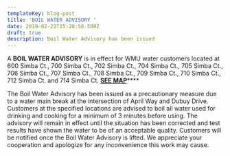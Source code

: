 ```yaml
---
templateKey: blog-post
title: 'BOIL WATER ADVISORY '
date: 2019-02-22T15:28:58.500Z
draft: true
description: Boil Water Advisory has been issued
---
```

A **BOIL WATER ADVISORY** is in effect for WMU water customers located at 600 Simba Ct., 700 Simba Ct., 702 Simba Ct., 704 Simba Ct., 705 Simba Ct., 706 Simba Ct., 707 Simba Ct., 708 Simba Ct., 709 Simba Ct., 710 Simba Ct., 712 Simba Ct. and 714 Simba Ct.     [**SEE MAP**](https://wmu.geosync.cloud/map/?layer=Advisory&feature=2)****

The Boil Water Advisory has been issued as a precautionary measure due to a water main break at the intersection of April Way and Dubuy Drive. Customers at the specified locations are advised to boil all water used for drinking and cooking for a minimum of 3 minutes before using. The advisory will remain in effect until the situation has been corrected and test results have shown the water to be of an acceptable quality.  Customers will be notified once the Boil Water Advisory is lifted. We appreciate your cooperation and apologize for any inconvenience this work may cause.
